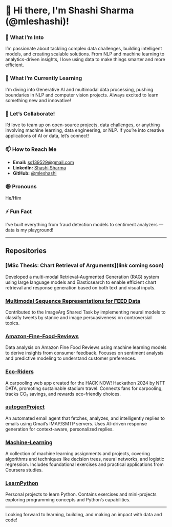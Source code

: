 # 👋 Hi there, I'm Shashi Sharma (@mleshashi)!

### 👀 What I’m Into
I’m passionate about tackling complex data challenges, building intelligent models, and creating scalable solutions. From NLP and machine learning to analytics-driven insights, I love using data to make things smarter and more efficient.

### 🌱 What I’m Currently Learning
I'm diving into Generative AI and multimodal data processing, pushing boundaries in NLP and computer vision projects. Always excited to learn something new and innovative!

### 💞️ Let’s Collaborate!
I’d love to team up on open-source projects, data challenges, or anything involving machine learning, data engineering, or NLP. If you’re into creative applications of AI or data, let’s connect!

### 📫 How to Reach Me
- **Email:** ss139529@gmail.com  
- **LinkedIn:** [Shashi Sharma](https://linkedin.com/in/mleshashi)  
- **GitHub:** [@mleshashi](https://github.com/mleshashi)  

### 😄 Pronouns
He/Him  

### ⚡ Fun Fact
I've built everything from fraud detection models to sentiment analyzers — data is my playground!

---

## Repositories

### [MSc Thesis: Chart Retrieval of Arguments](link coming soon)
Developed a multi-modal Retrieval-Augmented Generation (RAG) system using large language models and Elasticsearch to enable efficient chart retrieval and response generation based on both text and visual inputs.


### [Multimodal Sequence Representations for FEED Data](https://github.com/webis-de/argmining23-image-arg)
Contributed to the ImageArg Shared Task by implementing neural models to classify tweets by stance and image persuasiveness on controversial topics.

### [Amazon-Fine-Food-Reviews](https://github.com/mleshashi/Amazon-Fine-Food-Reviews)
Data analysis on Amazon Fine Food Reviews using machine learning models to derive insights from consumer feedback. Focuses on sentiment analysis and predictive modeling to understand customer preferences.

### [Eco-Riders](https://github.com/mleshashi/Eco-Riders)
A carpooling web app created for the HACK NOW! Hackathon 2024 by NTT DATA, promoting sustainable stadium travel. Connects fans for carpooling, tracks CO₂ savings, and rewards eco-friendly choices.

### [autogenProject](https://github.com/mleshashi/autogenProject)
An automated email agent that fetches, analyzes, and intelligently replies to emails using Gmail’s IMAP/SMTP servers. Uses AI-driven response generation for context-aware, personalized replies.

### [Machine-Learning](https://github.com/mleshashi/Machine-Learning)
A collection of machine learning assignments and projects, covering algorithms and techniques like decision trees, neural networks, and logistic regression. Includes foundational exercises and practical applications from Coursera studies.

### [LearnPython](https://github.com/mleshashi/LearnPython)
Personal projects to learn Python. Contains exercises and mini-projects exploring programming concepts and Python’s capabilities.

---

Looking forward to learning, building, and making an impact with data and code!

